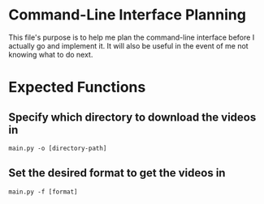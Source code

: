 # Command-Line Interface Planning

This file's purpose is to help me plan the command-line interface
before I actually go and implement it. It will also be useful in
the event of me not knowing what to do next.

# Expected Functions

## Specify which directory to download the videos in

```
main.py -o [directory-path]
```

## Set the desired format to get the videos in

```
main.py -f [format]
```
